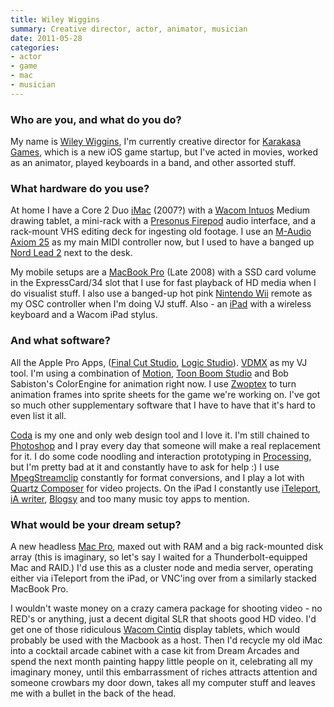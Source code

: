 ```yaml
---
title: Wiley Wiggins
summary: Creative director, actor, animator, musician
date: 2011-05-28
categories:
- actor
- game
- mac
- musician
---
```


### Who are you, and what do you do?

My name is [Wiley Wiggins](http://wileywiggins.com "Wiley's website."), I'm currently creative director for [Karakasa Games](http://karakasagames.com "Karaka's website."), which is a new iOS game startup, but I've acted in movies, worked as an animator, played keyboards in a band, and other assorted stuff.

### What hardware do you use?

At home I have a Core 2 Duo [iMac][] (2007?) with a [Wacom Intuos][intuos] Medium drawing tablet, a mini-rack with a [Presonus Firepod][fp10] audio interface, and a rack-mount VHS editing deck for ingesting old footage. I use an [M-Audio Axiom 25][axiom-25] as my main MIDI controller now, but I used to have a banged up [Nord Lead 2][nord-lead-2] next to the desk.

My mobile setups are a [MacBook Pro][macbook-pro] (Late 2008) with a SSD card volume in the ExpressCard/34 slot that I use for fast playback of HD media when I do visualist stuff. I also use a banged-up hot pink [Nintendo Wii][wii] remote as my OSC controller when I'm doing VJ stuff. Also - an [iPad][] with a wireless keyboard and a Wacom iPad stylus.

### And what software?

All the Apple Pro Apps, ([Final Cut Studio][final-cut-studio], [Logic Studio][logic-studio]). [VDMX][] as my VJ tool. I'm using a combination of [Motion][], [Toon Boom Studio][toon-boom-studio] and Bob Sabiston's ColorEngine for animation right now. I use [Zwoptex][] to turn animation frames into sprite sheets for the game we're working on. I've got so much other supplementary software that I have to have that it's hard to even list it all.

[Coda][] is my one and only web design tool and I love it. I'm still chained to [Photoshop][] and I pray every day that someone will make a real replacement for it. I do some code noodling and interaction prototyping in [Processing][], but I'm pretty bad at it and constantly have to ask for help :) I use [MpegStreamclip][mpeg-streamclip] constantly for format conversions, and I play a lot with [Quartz Composer][quartz-composer] for video projects. On the iPad I constantly use [iTeleport][iteleport-ios], [iA writer][ia-writer-ios], [Blogsy][blogsy-ios] and too many music toy apps to mention.

### What would be your dream setup?

A new headless [Mac Pro][mac-pro], maxed out with RAM and a big rack-mounted disk array (this is imaginary, so let's say I waited for a Thunderbolt-equipped Mac and RAID.) I'd use this as a cluster node and media server, operating either via iTeleport from the iPad, or VNC'ing over from a similarly stacked MacBook Pro.

I wouldn't waste money on a crazy camera package for shooting video - no RED's or anything, just a decent digital SLR that shoots good HD video. I'd get one of those ridiculous [Wacom Cintiq][cintiq] display tablets, which would probably be used with the Macbook as a host. Then I'd recycle my old iMac into a cocktail arcade cabinet with a case kit from Dream Arcades and spend the next month painting happy little people on it, celebrating all my imaginary money, until this embarrassment of riches attracts attention and someone crowbars my door down, takes all my computer stuff and leaves me with a bullet in the back of the head.

[axiom-25]: https://m-audio.com/products/en_us/Axiom25.html "A USB MIDI controller."
[blogsy-ios]: https://www.macstories.net/reviews/blogsy-a-better-blogging-app-for-ipad/ "A blog-posting app for iOS."
[cintiq]: https://www.wacom.com/en/us/cintiq "A computer screen you can draw on."
[coda]: https://panic.com/coda/ "A single-window HTML/web tool for the Mac."
[final-cut-studio]: https://en.wikipedia.org/wiki/Final_Cut_Studio "A post-production suite of software for Mac OS X."
[fp10]: https://www.presonus.com/products/fp10 "A Firewire-based audio recording system."
[ia-writer-ios]: https://itunes.apple.com/us/app/ia-writer/id392502056 "A focus-oriented writing application for iOS."
[imac]: https://www.apple.com/imac/ "An all-in-one computer."
[intuos]: https://www.wacom.com/en-us/products/pen-tablets/intuos "A pen tablet."
[ipad]: https://www.apple.com/ipad/ "A tablet device."
[iteleport-ios]: https://www.iteleportmobile.com/ "An iOS remote-control app for other computers."
[logic-studio]: https://en.wikipedia.org/wiki/Logic_Studio "A collection of software for creating and editing audio."
[mac-pro]: https://www.apple.com/mac-pro/ "The Intel-based Mac tower computer."
[macbook-pro]: https://www.apple.com/macbook-pro/ "A laptop."
[motion]: https://www.apple.com/final-cut-pro/motion/ "A 3D motion graphics suite."
[mpeg-streamclip]: http://www.squared5.com/ "A video converter and editor."
[nord-lead-2]: http://www.vintagesynth.com/clavia/nord2.php "A synthesizer."
[photoshop]: https://www.adobe.com/products/photoshop.html "A bitmap image editor."
[processing]: https://processing.org/ "A programming language/environment."
[quartz-composer]: https://en.wikipedia.org/wiki/Quartz_Composer "A visual programming environment."
[toon-boom-studio]: https://www.toonboom.com/products/toon-boom-studio "A 2D animation software package."
[vdmx]: https://vidvox.net/ "Real-time video studio software for the Mac."
[wii]: https://www.nintendo.com/wii "A unique gaming console."
[zwoptex]: https://zwopple.com/zwoptex/ "A 2D sprite-packing tool."
